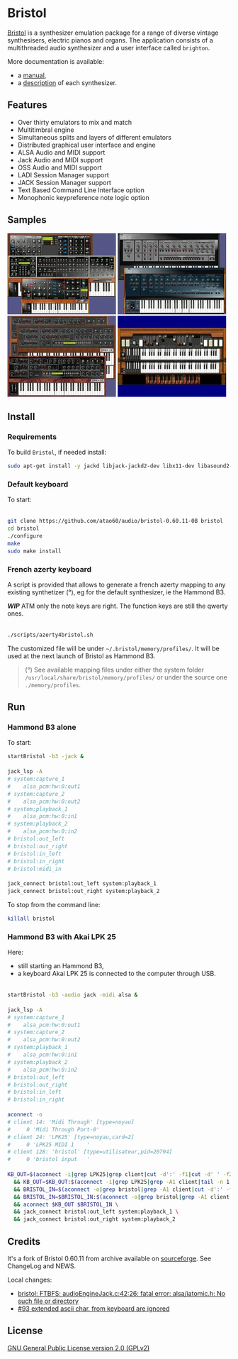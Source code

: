 # Bristol

[Bristol](http://bristol.sourceforge.net/) is a synthesizer emulation package for a range of diverse vintage synthesisers, electric pianos and organs. The application consists of a multithreaded audio synthesizer and a user interface called `brighton`.

More documentation is available:
* a [manual](./HOWTO),
* a [description](./README.txt) of each synthesizer.

## Features

* Over thirty emulators to mix and match
* Multitimbral engine
* Simultaneous splits and layers of different emulators
* Distributed graphical user interface and engine
* ALSA Audio and MIDI support
* Jack Audio and MIDI support
* OSS Audio and MIDI support
* LADI Session Manager support
* JACK Session Manager support
* Text Based Command Line Interface option
* Monophonic keypreference note logic option

## Samples

![Vintage 1](./doc/1.jpeg)
![Vintage 2](./doc/2.jpeg)
![Vintage 5](./doc/5.jpeg)
![Hammond B3](./doc/hammondb3.jpeg)

## Install

### Requirements

To build `Bristol`, if needed install:

```bash
sudo apt-get install -y jackd libjack-jackd2-dev libx11-dev libasound2-dev
```

### Default keyboard

To start:

```bash

git clone https://github.com/atao60/audio/bristol-0.60.11-0B bristol
cd bristol
./configure
make
sudo make install

```

### French azerty keyboard

A script is provided that allows to generate a french azerty mapping to any existing synthetizer (°), eg for the default synthesizer, ie the Hammond B3.

***WIP*** ATM only the note keys are right. The function keys are still the qwerty ones.

```bash

./scripts/azerty4bristol.sh

```
The customized file will be under `~/.bristol/memory/profiles/`. It will be used at the next launch of Bristol as Hammond B3. 

> (°) See available mapping files under either the system folder `/usr/local/share/bristol/memory/profiles/` or under the source one `./memory/profiles`.

## Run 

### Hammond B3 alone

To start:

```bash
startBristol -b3 -jack &

jack_lsp -A
# system:capture_1
#    alsa_pcm:hw:0:out1
# system:capture_2
#    alsa_pcm:hw:0:out2
# system:playback_1
#    alsa_pcm:hw:0:in1
# system:playback_2
#    alsa_pcm:hw:0:in2
# bristol:out_left
# bristol:out_right
# bristol:in_left
# bristol:in_right
# bristol:midi_in

jack_connect bristol:out_left system:playback_1
jack_connect bristol:out_right system:playback_2

```

To stop from the command line:
```bash
killall bristol
```

### Hammond B3 with Akai LPK 25

Here:
- still starting an Hammond B3,
- a keyboard Akai LPK 25 is connected to the computer through USB.

```bash

startBristol -b3 -audio jack -midi alsa &

jack_lsp -A
# system:capture_1
#    alsa_pcm:hw:0:out1
# system:capture_2
#    alsa_pcm:hw:0:out2
# system:playback_1
#    alsa_pcm:hw:0:in1
# system:playback_2
#    alsa_pcm:hw:0:in2
# bristol:out_left
# bristol:out_right
# bristol:in_left
# bristol:in_right

aconnect -o
# client 14: 'Midi Through' [type=noyau]
#     0 'Midi Through Port-0'
# client 24: 'LPK25' [type=noyau,card=2]
#     0 'LPK25 MIDI 1    '
# client 128: 'bristol' [type=utilisateur,pid=20794]
#     0 'bristol input   '

KB_OUT=$(aconnect -i|grep LPK25|grep client|cut -d':' -f1|cut -d' ' -f2) \
  && KB_OUT=$KB_OUT:$(aconnect -i|grep LPK25|grep -A1 client|tail -n 1|cut -d"'" -f1|tr -d ' ') \
  && BRISTOL_IN=$(aconnect -o|grep bristol|grep -A1 client|cut -d':' -f1|cut -d' ' -f2) \
  && BRISTOL_IN=$BRISTOL_IN:$(aconnect -o|grep bristol|grep -A1 client|tail -n 1|cut -d"'" -f1|tr -d ' ') \
  && aconnect $KB_OUT $BRISTOL_IN \
  && jack_connect bristol:out_left system:playback_1 \
  && jack_connect bristol:out_right system:playback_2

```

## Credits

It's a fork of Bristol 0.60.11 from archive available on [sourceforge](https://sourceforge.net/projects/bristol/). See ChangeLog and NEWS.

Local changes:
- [bristol: FTBFS: audioEngineJack.c:42:26: fatal error: alsa/iatomic.h: No such file or directory](https://bugs.debian.org/cgi-bin/bugreport.cgi?bug=834180) 
- [#93 extended ascii char. from keyboard are ignored ](https://sourceforge.net/p/bristol/bugs/93/)

## License

[GNU General Public License version 2.0 (GPLv2)](https://sourceforge.net/directory/license:gpl/)
